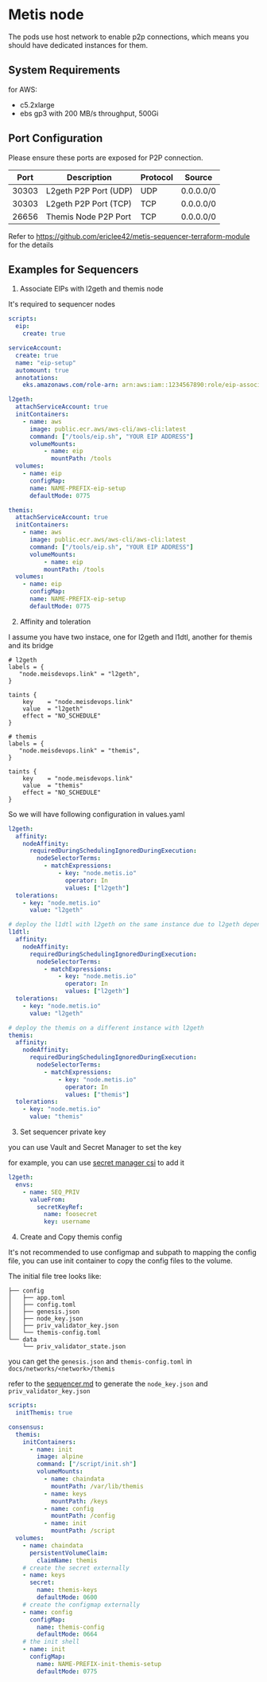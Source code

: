 # Metis node

The pods use host network to enable p2p connections, which means you should have dedicated instances for them.

## System Requirements

for AWS:

- c5.2xlarge
- ebs gp3 with 200 MB/s throughput, 500Gi

## Port Configuration

Please ensure these ports are exposed for P2P connection.

| Port  | Description           | Protocol | Source    |
| ----- | --------------------- | -------- | --------- |
| 30303 | L2geth P2P Port (UDP) | UDP      | 0.0.0.0/0 |
| 30303 | L2geth P2P Port (TCP) | TCP      | 0.0.0.0/0 |
| 26656 | Themis Node P2P Port  | TCP      | 0.0.0.0/0 |

Refer to https://github.com/ericlee42/metis-sequencer-terraform-module for the details

## Examples for Sequencers

1. Associate EIPs with l2geth and themis node

It's required to sequencer nodes

```yaml
scripts:
  eip:
    create: true

serviceAccount:
  create: true
  name: "eip-setup"
  automount: true
  annotations:
    eks.amazonaws.com/role-arn: arn:aws:iam::1234567890:role/eip-associate-role-name

l2geth:
  attachServiceAccount: true
  initContainers:
    - name: aws
      image: public.ecr.aws/aws-cli/aws-cli:latest
      command: ["/tools/eip.sh", "YOUR EIP ADDRESS"]
      volumeMounts:
          - name: eip
            mountPath: /tools
  volumes:
    - name: eip
      configMap:
      name: NAME-PREFIX-eip-setup
      defaultMode: 0775

themis:
  attachServiceAccount: true
  initContainers:
    - name: aws
      image: public.ecr.aws/aws-cli/aws-cli:latest
      command: ["/tools/eip.sh", "YOUR EIP ADDRESS"]
      volumeMounts:
          - name: eip
          mountPath: /tools
  volumes:
    - name: eip
      configMap:
      name: NAME-PREFIX-eip-setup
      defaultMode: 0775
```

2. Affinity and toleration

I assume you have two instace, one for l2geth and l1dtl, another for themis and its bridge

```
# l2geth
labels = {
   "node.meisdevops.link" = "l2geth",
}

taints {
    key    = "node.meisdevops.link"
    value  = "l2geth"
    effect = "NO_SCHEDULE"
}

# themis
labels = {
   "node.meisdevops.link" = "themis",
}

taints {
    key    = "node.meisdevops.link"
    value  = "themis"
    effect = "NO_SCHEDULE"
}
```

So we will have following configuration in values.yaml

```yaml
l2geth:
  affinity:
    nodeAffinity:
      requiredDuringSchedulingIgnoredDuringExecution:
        nodeSelectorTerms:
          - matchExpressions:
              - key: "node.metis.io"
                operator: In
                values: ["l2geth"]
  tolerations:
    - key: "node.metis.io"
      value: "l2geth"

# deploy the l1dtl with l2geth on the same instance due to l2geth depends on l1dtl
l1dtl:
  affinity:
    nodeAffinity:
      requiredDuringSchedulingIgnoredDuringExecution:
        nodeSelectorTerms:
          - matchExpressions:
              - key: "node.metis.io"
                operator: In
                values: ["l2geth"]
  tolerations:
    - key: "node.metis.io"
      value: "l2geth"

# deploy the themis on a different instance with l2geth
themis:
  affinity:
    nodeAffinity:
      requiredDuringSchedulingIgnoredDuringExecution:
        nodeSelectorTerms:
          - matchExpressions:
              - key: "node.metis.io"
                operator: In
                values: ["themis"]
  tolerations:
    - key: "node.metis.io"
      value: "themis"
```

3. Set sequencer private key

you can use Vault and Secret Manager to set the key

for example, you can use [secret manager csi](https://secrets-store-csi-driver.sigs.k8s.io/topics/set-as-env-var) to add it

```yaml
l2geth:
  envs:
    - name: SEQ_PRIV
      valueFrom:
        secretKeyRef:
          name: foosecret
          key: username
```

4. Create and Copy themis config

It's not recommended to use configmap and subpath to mapping the config file, you can use init container to copy the config files to the volume.

The initial file tree looks like:

```
├── config
│   ├── app.toml
│   ├── config.toml
│   ├── genesis.json
│   ├── node_key.json
│   ├── priv_validator_key.json
│   └── themis-config.toml
└── data
    └── priv_validator_state.json
```

you can get the `genesis.json` and `themis-config.toml` in `docs/networks/<network>/themis`

refer to the [sequencer.md](../../docs/sequencer.md) to generate the `node_key.json` and `priv_validator_key.json`

```yaml
scripts:
  initThemis: true

consensus:
  themis:
    initContainers:
      - name: init
        image: alpine
        command: ["/script/init.sh"]
        volumeMounts:
          - name: chaindata
            mountPath: /var/lib/themis
          - name: keys
            mountPath: /keys
          - name: config
            mountPath: /config
          - name: init
            mountPath: /script
  volumes:
    - name: chaindata
      persistentVolumeClaim:
        claimName: themis
    # create the secret externally
    - name: keys
      secret:
        name: themis-keys
        defaultMode: 0600
    # create the configmap externally
    - name: config
      configMap:
        name: themis-config
        defaultMode: 0664
    # the init shell
    - name: init
      configMap:
        name: NAME-PREFIX-init-themis-setup
        defaultMode: 0775
```
